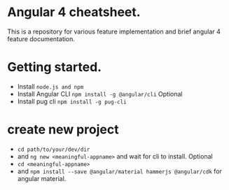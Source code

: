 # Angular 4 cheatsheet.
This is a repository for various feature implementation and brief angular 4 feature documentation.

# Getting started.
 - Install `node.js and npm`
 - Install Angular CLI `npm install -g @angular/cli`
Optional
 - Install pug cli `npm install -g pug-cli`
 
# create new project
 - `cd path/to/your/dev/dir`
 - and `ng new <meaningful-appname>` and wait for cli to install.
Optional
 - `cd <meaningful-appname>`
 - and `npm install --save @angular/material hammerjs @angular/cdk` for angular material.
 
